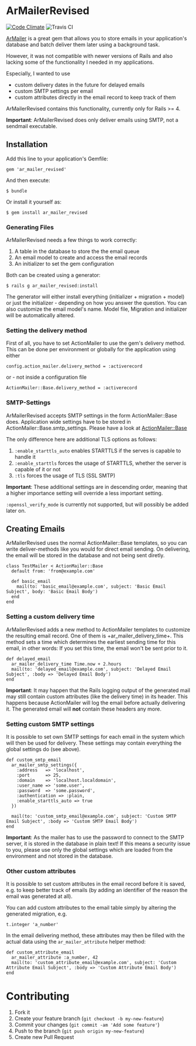 # ArMailerRevised

[![Code Climate](https://codeclimate.com/github/Stex/ar_mailer_revised.png)](https://codeclimate.com/github/Stex/ar_mailer_revised)
![Travis CI](https://travis-ci.org/Stex/ar_mailer_revised.svg?branch=rails_4)

[ArMailer](https://github.com/seattlerb/ar_mailer) is a great gem that allows you to store emails in your application's database and batch deliver
them later using a background task.

However, it was not compatible with newer versions of Rails and also lacking some of the functionality I needed in my applications.

Especially, I wanted to use 

* custom delivery dates in the future for delayed emails
* custom SMTP settings per email
* custom attributes directly in the email record to keep track of them

ArMailerRevised contains this functionality, currently only for Rails >= 4.

**Important**: ArMailerRevised does only deliver emails using SMTP, not a sendmail executable.

## Installation

Add this line to your application's Gemfile:

    gem 'ar_mailer_revised'

And then execute:

    $ bundle

Or install it yourself as:

    $ gem install ar_mailer_revised
    
### Generating Files

ArMailerRevised needs a few things to work correctly:

1. A table in the database to store the the email queue
2. An email model to create and access the email records
3. An initializer to set the gem configuration

Both can be created using a generator:

    $ rails g ar_mailer_revised:install

The generator will either install everything (initializer + migration + model)
or just the initializer - depending on how you answer the question.
You can also customize the email model's name. Model file, Migration and
initializer will be automatically altered.

### Setting the delivery method

First of all, you have to set ActionMailer to use the gem's delivery method.
This can be done per environment or globally for the application using either

    config.action_mailer.delivery_method = :activerecord

or - not inside a configuration file

    ActionMailer::Base.delivery_method = :activerecord
    
### SMTP-Settings

ArMailerRevised accepts SMTP settings in the form ActionMailer::Base does.
Application wide settings have to be stored in ActionMailer::Base.smtp_settings.
Please have a look at [ActionMailer::Base](http://api.rubyonrails.org/classes/ActionMailer/Base.html)

The only difference here are additional TLS options as follows:

1. `:enable_starttls_auto` enables STARTTLS if the serves is capable to handle it
2. `:enable_starttls` forces the usage of STARTTLS, whether the server is capable of it or not
3. `:tls` forces the usage of TLS (SSL SMTP)

**Important**: These additional settings are in descending order, meaning that a higher importance
setting will override a less important setting.

`:openssl_verify_mode` is currently not supported, but will possibly be added later on.

## Creating Emails

ArMailerRevised uses the normal ActionMailer::Base templates, so you can write
deliver-methods like you would for direct email sending.
On delivering, the email will be stored in the database and not being sent diretly.

    class TestMailer < ActionMailer::Base
      default from: 'from@example.com'
    
      def basic_email
        mail(to: 'basic_email@example.com', subject: 'Basic Email Subject', body: 'Basic Email Body')
      end
    end
    
### Setting a custom delivery time

ArMailerRevised adds a new method to ActionMailer templates to customize
the resulting email record. One of them is +ar_mailer_delivery_time+.
This method sets a time which determines the earliest sending time for this email, 
in other words: If you set this time, the email won't be sent prior to it.

    def delayed_email
      ar_mailer_delivery_time Time.now + 2.hours
      mail(to: 'delayed_email@example.com', subject: 'Delayed Email Subject', :body => 'Delayed Email Body')
    end
    
**Important**: It may happen that the Rails logging output of the generated mail may still contain
custom attributes (like the delivery time) in its header. This happens because ActionMailer will
log the email before actually delivering it. The generated email will **not** contain these headers any more.

### Setting custom SMTP settings

It is possible to set own SMTP settings for each email in the system which will then be used for delivery.
These settings may contain everything the global settings do (see above).

    def custom_smtp_email
      ar_mailer_smtp_settings({
        :address   => 'localhost',
        :port      => 25,
        :domain    => 'localhost.localdomain',
        :user_name => 'some.user',
        :password  => 'some.password',
        :authentication => :plain,
        :enable_starttls_auto => true
      })
        
      mail(to: 'custom_smtp_email@example.com', subject: 'Custom SMTP Email Subject', :body => 'Custom SMTP Email Body')
    end

**Important**: As the mailer has to use the password to connect to the SMTP server, it is stored in the database in plain text!
If this means a security issue to you, please use only the global settings which are loaded from the environment and not stored in the database.

### Other custom attributes

It is possible to set custom attributes in the email record before it is saved, e.g.
to keep better track of emails (by adding an identifier of the reason the email was generated at all).

You can add custom attributes to the email table simply by altering the generated migration, e.g.

    t.integer 'a_number'
    
In the email delivering method, these attributes may then be filled with the actual data using the `ar_mailer_attribute` helper method:

    def custom_attribute_email
      ar_mailer_attribute :a_number, 42
      mail(to: 'custom_attribute_email@example.com', subject: 'Custom Attribute Email Subject', :body => 'Custom Attribute Email Body')
    end
    
# Contributing

1. Fork it
2. Create your feature branch (`git checkout -b my-new-feature`)
3. Commit your changes (`git commit -am 'Add some feature'`)
4. Push to the branch (`git push origin my-new-feature`)
5. Create new Pull Request
